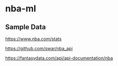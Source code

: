 # nba-ml

## Sample Data

https://www.nba.com/stats

https://github.com/swar/nba_api

https://fantasydata.com/api/api-documentation/nba


